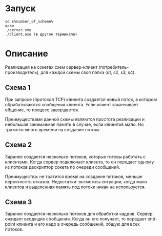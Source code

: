 # Запуск
```
cd s%number_of_sсheme%
make 
./server.exe
./client.exe (в другом терминале)
```

# Описание

Реализация на сокетах схем сервер-клиент (потребитель-производитель), для каждой схемы своя папка (s1, s2, s3, s4). 

## Схема 1

При запросе (протокол TCP) клиента создается новый поток, в котором обрабатываются сообщения клиента. Если клиент заканчивает общение, то процесс завершается.

Преимуществами данной схемы являются простота реализации и небольшая занимаемая память в случае, если клиентов мало. Но тратится много времени на создание потока.

## Схема 2

Заранее создается несколько потоков, которые готовы работать с клиентами. Когда сервер подключает клиента, то он передает одному из потоков дескриптор сокета по очереди сообщений.

Преимущества: не тратится время на создание потоков, меньше вероятность отказов. Недостатки: возможны ситуации, когда мало клиентов и выделенная память под потоки никак не используется.

## Схема 3

Заранне создается несколько потоков для обработки кадров. Сервер ожидает входящие сообщения. Когда он его получает, то передает end-point клиента и его кадр в очередь сообщений, общую для всех потоков.

